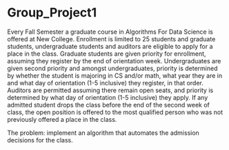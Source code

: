 # Group_Project1
Every Fall Semester a graduate course in Algorithms For Data Science is offered at New College.  Enrollment is limited to 25 students and graduate students, undergraduate students and auditors are eligible to apply for a place in the class.  Graduate students are given priority for enrollment, assuming they register by the end of orientation week.  Undergraduates are given second priority and amongst undergraduates, priority is determined by whether the student is majoring in CS and/or math, what year they are in and what day of orientation (1-5 inclusive) they register, in that order.  Auditors are permitted assuming there remain open seats, and priority is determined by what day of orientation (1-5 inclusive) they apply.  If any admitted student drops the class before the end of the second week of class, the open position is offered to the most qualified person who was not previously offered a place in the class.   

The problem:  implement an algorithm that automates the admission decisions for the class. 
